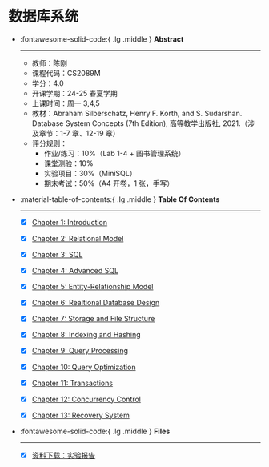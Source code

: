 # 数据库系统

<div class="grid cards" markdown>

-   :fontawesome-solid-code:{ .lg .middle } __Abstract__

    ---
    
    - 教师：陈刚
    - 课程代码：CS2089M
    - 学分：4.0
    - 开课学期：24-25 春夏学期
    - 上课时间：周一 3,4,5
    - 教材：Abraham Silberschatz, Henry F. Korth, and S. Sudarshan. Database System Concepts (7th Edition), 高等教学出版社, 2021.（涉及章节：1-7 章、12-19 章）
    - 评分规则：
        - 作业/练习：10%（Lab 1-4 + 图书管理系统）
        - 课堂测验：10%
        - 实验项目：30%（MiniSQL）
        - 期末考试：50%（A4 开卷，1 张，手写）

</div>

<div class="grid cards" markdown>

-   :material-table-of-contents:{ .lg .middle } __Table Of Contents__

    ---

    - [x] [Chapter 1: Introduction](chap1/chap1.md)
    
    - [x] [Chapter 2: Relational Model](chap2/chap2.md)
    
    - [x] [Chapter 3: SQL](chap3/chap3.md)
    
    - [x] [Chapter 4: Advanced SQL](chap4/chap4.md)
    
    - [x] [Chapter 5: Entity-Relationship Model](chap5/chap5.md)
    
    - [x] [Chapter 6: Realtional Database Design](chap6/chap6.md)
    
    - [x] [Chapter 7: Storage and File Structure](chap7/chap7.md)
    
    - [x] [Chapter 8: Indexing and Hashing](chap8/chap8.md)
    
    - [x] [Chapter 9: Query Processing](chap9/chap9.md)
    
    - [x] [Chapter 10: Query Optimization](chap10/chap10.md)
    
    - [x] [Chapter 11: Transactions](chap11/chap11.md)
    
    - [x] [Chapter 12: Concurrency Control](chap12/chap12.md)
    
    - [x] [Chapter 13: Recovery System](chap13/chap13.md)

</div>

<div class="grid cards" markdown>

-   :fontawesome-solid-code:{ .lg .middle } __Files__

    ---

    - [x] [资料下载：实验报告](file_download.md)


</div>